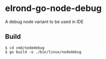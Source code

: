 # elrond-go-node-debug
A debug node variant to be used in IDE

## Build

```
$ cd cmd/nodedebug
$ go build -o ./bin/linux/nodedebug
```